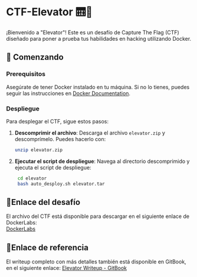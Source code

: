 # CTF-Elevator 🛗👑
¡Bienvenido a "Elevator"! Este es un desafío de Capture The Flag (CTF) diseñado para poner a prueba tus habilidades en hacking utilizando Docker.

## 🚀 Comenzando

### Prerequisitos
Asegúrate de tener Docker instalado en tu máquina. Si no lo tienes, puedes seguir las instrucciones en [Docker Documentation](https://docs.docker.com/get-started/).

### Despliegue
Para desplegar el CTF, sigue estos pasos:

1. **Descomprimir el archivo**: Descarga el archivo `elevator.zip` y descomprímelo. Puedes hacerlo con:
   ```bash
   unzip elevator.zip
2. **Ejecutar el script de despliegue**: Navega al directorio descomprimido y ejecuta el script de despliegue:
   ```bash
    cd elevator
    bash auto_desploy.sh elevator.tar

## 🔗Enlace del desafío

El archivo del CTF está disponible para descargar en el siguiente enlace de DockerLabs:  
[DockerLabs](https://dockerlabs.es/)


## 🔗Enlace de referencia

El writeup completo con más detalles también está disponible en GitBook, en el siguiente enlace:
[Elevator Writeup - GitBook](https://beafn28.gitbook.io/beafn28/mis-ctfs/elevator)
